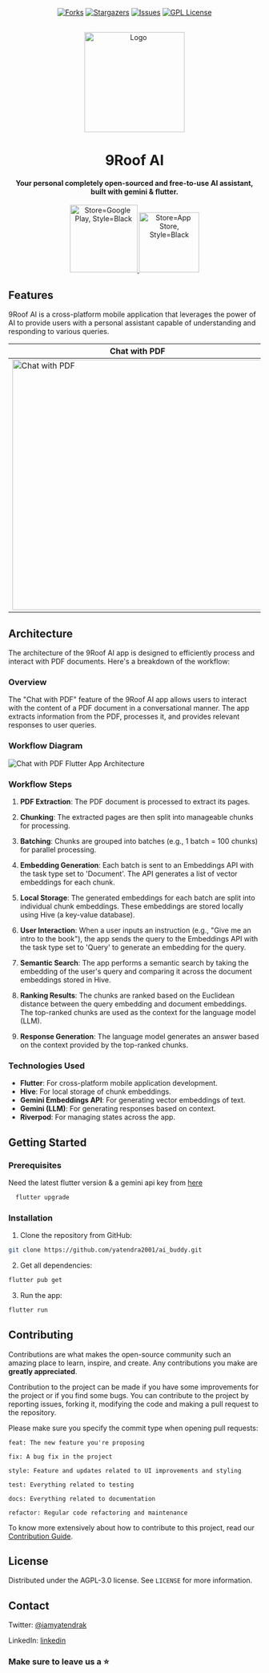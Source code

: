 <!-- PROJECT SHIELDS -->

<p align="center">
  <a href="https://github.com/yatendra2001/ai_buddy/network/members"><img src="https://img.shields.io/github/forks/yatendra2001/ai_buddy.svg?style=for-the-badge" alt="Forks"></a>
  <a href="https://github.com/yatendra2001/ai_buddy/stargazers"><img src="https://img.shields.io/github/stars/yatendra2001/ai_buddy.svg?style=for-the-badge" alt="Stargazers"></a>
  <a href="https://github.com/yatendra2001/ai_buddy/issues"><img src="https://img.shields.io/github/issues/yatendra2001/ai_buddy.svg?style=for-the-badge" alt="Issues"></a>
  <a href="https://github.com/yatendra2001/ai_buddy/blob/main/LICENSE.txt"><img src="https://img.shields.io/github/license/yatendra2001/ai_buddy.svg?style=for-the-badge" alt="GPL License"></a>
</p>

<!-- PROJECT LOGO -->

<br />
<div align="center">
  <a href="https://github.com/yatendra2001/ai_buddy">
    <img src="https://github.com/yatendra2001/gemini_chat/assets/62821607/1e31abfa-7fe7-4775-a6c7-185ba03b48ef"  alt="Logo" width="200" height="200" >
  </a>
  <h1 align="center" >9Roof AI</h1>
  <h4 align="center">
    Your personal completely open-sourced and free-to-use AI assistant, built with gemini & flutter.
  </h4>
  
  <!-- Download Buttons -->
  <div>
    <a href="https://play.google.com/store/apps/details?id=com.superawesomeapps.ai_buddy">
      <img width="135" alt="Store=Google Play, Style=Black" src="https://github.com/yatendra2001/ai_buddy/assets/62821607/9b03e51f-7bbf-40c7-bcdc-b1888f165fbb">
    </a>
    <a href="https://apple.co/3OSmiDd">
      <img width="120" alt="Store=App Store, Style=Black" src="https://github.com/yatendra2001/ai_buddy/assets/62821607/6c8c9e04-f66f-4fe8-a4b0-167324326f17">
    </a>
  </div>
</div>

<!-- Project Features -->

## Features

9Roof AI is a cross-platform mobile application that leverages the power of AI to provide users with a personal assistant capable of understanding and responding to various queries.

| Chat with PDF                                                                                                                                 | Ask Image                                                                                                                                 | Text Chatbot                                                                                                                                 |
| --------------------------------------------------------------------------------------------------------------------------------------------- | ----------------------------------------------------------------------------------------------------------------------------------------- | -------------------------------------------------------------------------------------------------------------------------------------------- |
| <img height="500" alt="Chat with PDF" src="https://github.com/yatendra2001/gemini_chat/assets/62821607/66c9a316-0e34-42e4-a791-912e78a582da"> | <img height="500" alt="Ask Image" src="https://github.com/yatendra2001/gemini_chat/assets/62821607/983911b5-22a9-40bf-8a16-7b1294f3e44e"> | <img height="500" alt="Text Chatbot" src="https://github.com/yatendra2001/gemini_chat/assets/62821607/f26221c7-666b-49b3-91ee-47ec17dba728"> |

<!-- ARCHITECTURE -->

## Architecture

The architecture of the 9Roof AI app is designed to efficiently process and interact with PDF documents. Here's a breakdown of the workflow:

### Overview

The "Chat with PDF" feature of the 9Roof AI app allows users to interact with the content of a PDF document in a conversational manner. The app extracts information from the PDF, processes it, and provides relevant responses to user queries.

### Workflow Diagram

![Chat with PDF Flutter App Architecture](https://github.com/yatendra2001/ai_buddy/assets/62821607/71492eb4-0521-43e7-a3ca-f0bdc05c679e)

### Workflow Steps

1. **PDF Extraction**: The PDF document is processed to extract its pages.

2. **Chunking**: The extracted pages are then split into manageable chunks for processing.

3. **Batching**: Chunks are grouped into batches (e.g., 1 batch = 100 chunks) for parallel processing.

4. **Embedding Generation**: Each batch is sent to an Embeddings API with the task type set to 'Document'. The API generates a list of vector embeddings for each chunk.

5. **Local Storage**: The generated embeddings for each batch are split into individual chunk embeddings. These embeddings are stored locally using Hive (a key-value database).

6. **User Interaction**: When a user inputs an instruction (e.g., "Give me an intro to the book"), the app sends the query to the Embeddings API with the task type set to 'Query' to generate an embedding for the query.

7. **Semantic Search**: The app performs a semantic search by taking the embedding of the user's query and comparing it across the document embeddings stored in Hive.

8. **Ranking Results**: The chunks are ranked based on the Euclidean distance between the query embedding and document embeddings. The top-ranked chunks are used as the context for the language model (LLM).

9. **Response Generation**: The language model generates an answer based on the context provided by the top-ranked chunks.

### Technologies Used

- **Flutter**: For cross-platform mobile application development.
- **Hive**: For local storage of chunk embeddings.
- **Gemini Embeddings API**: For generating vector embeddings of text.
- **Gemini (LLM)**: For generating responses based on context.
- **Riverpod**: For managing states across the app.

<!-- GETTING STARTED -->

## Getting Started

### Prerequisites

Need the latest flutter version & a gemini api key from [here](https://makersuite.google.com/app/apikey)

```bash
  flutter upgrade
```

### Installation

1. Clone the repository from GitHub:

```bash
git clone https://github.com/yatendra2001/ai_buddy.git
```

2. Get all dependencies:

```bash
flutter pub get
```

3. Run the app:

```bash
flutter run
```

<!-- CONTRIBUTING -->

## Contributing

Contributions are what makes the open-source community such an amazing place to learn, inspire, and create. Any contributions you make are **greatly appreciated**.

Contribution to the project can be made if you have some improvements for the project or if you find some bugs.
You can contribute to the project by reporting issues, forking it, modifying the code and making a pull request to the repository.

Please make sure you specify the commit type when opening pull requests:

```
feat: The new feature you're proposing

fix: A bug fix in the project

style: Feature and updates related to UI improvements and styling

test: Everything related to testing

docs: Everything related to documentation

refactor: Regular code refactoring and maintenance
```

To know more extensively about how to contribute to this project, read our [Contribution Guide](https://github.com/yatendra2001/ai_buddy/blob/main/CONTRIBUTING.md).

<!-- LICENSE -->

## License

Distributed under the AGPL-3.0 license. See `LICENSE` for more information.

<!-- CONTACT -->

## Contact

Twitter: [@iamyatendrak](https://twitter.com/iamyatendrak)

LinkedIn: [linkedin](https://www.linkedin.com/in/iamyatendrak/)

### Make sure to leave us a ⭐️

<!-- MARKDOWN LINKS & IMAGES -->
<!-- https://www.markdownguide.org/basic-syntax/#reference-style-links -->

[contributors-shield]: https://img.shields.io/github/contributors/yatendra2001/ai_buddy.svg?style=for-the-badge
[contributors-url]: https://github.com/yatendra2001/ai_buddy/graphs/contributors
[forks-shield]: https://img.shields.io/github/forks/yatendra2001/ai_buddy.svg?style=for-the-badge
[forks-url]: https://github.com/yatendra2001/ai_buddy/network/members
[stars-shield]: https://img.shields.io/github/stars/yatendra2001/ai_buddy.svg?style=for-the-badge
[stars-url]: https://github.com/yatendra2001/ai_buddy/stargazers
[issues-shield]: https://img.shields.io/github/issues/yatendra2001/ai_buddy.svg?style=for-the-badge
[issues-url]: https://github.com/yatendra2001/ai_buddy/issues
[license-shield]: https://img.shields.io/github/license/yatendra2001/ai_buddy.svg?style=for-the-badge
[license-url]: https://github.com/yatendra2001/ai_buddy/blob/main/LICENSE.txt
